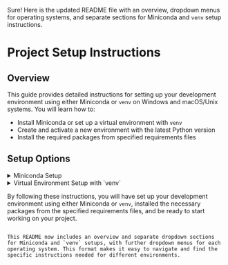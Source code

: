 Sure! Here is the updated README file with an overview, dropdown menus for operating systems, and separate sections for Miniconda and `venv` setup instructions.


# Project Setup Instructions

## Overview

This guide provides detailed instructions for setting up your development environment using either Miniconda or `venv` on Windows and macOS/Unix systems. You will learn how to:

- Install Miniconda or set up a virtual environment with `venv`
- Create and activate a new environment with the latest Python version
- Install the required packages from specified requirements files

## Setup Options

<details>
  <summary>Miniconda Setup</summary>

  ### Installing Miniconda

  <details>
    <summary>Windows</summary>

    1. Download the Miniconda installer for Windows from the official [Miniconda download page](https://docs.conda.io/en/latest/miniconda.html).
    2. Run the installer and follow the installation prompts.
        - Make sure to check the option to add Miniconda to your PATH environment variable.
    3. Once the installation is complete, open the Command Prompt (cmd) and verify the installation by running:
        ```sh
        conda --version
        ```

  </details>

  <details>
    <summary>macOS/Unix</summary>

    1. Download the Miniconda installer for macOS or Linux from the official [Miniconda download page](https://docs.conda.io/en/latest/miniconda.html).
    2. Open a terminal window and navigate to the directory where the installer was downloaded.
    3. Run the following command to start the installation:
        ```sh
        bash Miniconda3-latest-MacOSX-x86_64.sh
        ```
        or for Linux:
        ```sh
        bash Miniconda3-latest-Linux-x86_64.sh
        ```
    4. Follow the installation prompts.
        - Make sure to initialize Miniconda by running:
        ```sh
        conda init
        ```
    5. Close and reopen the terminal to apply the changes.
    6. Verify the installation by running:
        ```sh
        conda --version
        ```

  </details>

  ### Creating and Activating a New Environment with the Latest Python Version

  1. Open a terminal (or Command Prompt on Windows).
  2. Create a new conda environment with the latest Python version:
      ```sh
      conda create --name myenv python=3.10
      ```
      Replace `myenv` with your desired environment name.

  3. Activate the newly created environment:
      ```sh
      conda activate myenv
      ```

  ### Installing Requirements

  <details>
    <summary>macOS/Unix</summary>

    1. With the environment activated, install the requirements from `macosrequirements.txt`:
        ```sh
        conda install --file path/to/macosrequirements.txt
        ```

  </details>

  <details>
    <summary>Windows</summary>

    1. With the environment activated, install the requirements from `requirements.txt`:
        ```sh
        conda install --file path/to/requirements.txt
        ```

  </details>

  ### Summary of Commands

  <details>
    <summary>For macOS/Unix</summary>

    ```sh
    # Install Miniconda
    bash Miniconda3-latest-MacOSX-x86_64.sh  # or bash Miniconda3-latest-Linux-x86_64.sh
    conda init

    # Create and activate a new environment
    conda create --name myenv python=3.10
    conda activate myenv

    # Install requirements
    conda install --file path/to/macosrequirements.txt
    ```

  </details>

  <details>
    <summary>For Windows</summary>

    ```sh
    # Install Miniconda
    # Follow the GUI installer steps

    # Create and activate a new environment
    conda create --name myenv python=3.10
    conda activate myenv

    # Install requirements
    conda install --file path/to/requirements.txt
    ```

  </details>

</details>

<details>
  <summary>Virtual Environment Setup with `venv`</summary>

  ### Prerequisites

  Ensure that you have Python installed on your system. You can download Python from the official [Python download page](https://www.python.org/downloads/).

  ### Creating and Activating a Virtual Environment

  <details>
    <summary>Windows</summary>

    1. Open Command Prompt.
    2. Navigate to your project directory:
        ```sh
        cd path\to\your\project
        ```
    3. Create a new virtual environment:
        ```sh
        python -m venv myenv
        ```
        Replace `myenv` with your desired environment name.

    4. Activate the virtual environment:
        ```sh
        .\myenv\Scripts\activate
        ```

  </details>

  <details>
    <summary>macOS/Unix</summary>

    1. Open a terminal.
    2. Navigate to your project directory:
        ```sh
        cd path/to/your/project
        ```
    3. Create a new virtual environment:
        ```sh
        python3 -m venv myenv
        ```
        Replace `myenv` with your desired environment name.

    4. Activate the virtual environment:
        ```sh
        source myenv/bin/activate
        ```

  </details>

  ### Installing Requirements

  <details>
    <summary>macOS/Unix</summary>

    1. With the virtual environment activated, install the requirements from `macosrequirements.txt`:
        ```sh
        pip install -r path/to/macosrequirements.txt
        ```

  </details>

  <details>
    <summary>Windows</summary>

    1. With the virtual environment activated, install the requirements from `requirements.txt`:
        ```sh
        pip install -r path\to\requirements.txt
        ```

  </details>

  ### Deactivating the Virtual Environment

  To deactivate the virtual environment, simply run:

  ```sh
  deactivate
  ```

  ### Summary of Commands

  <details>
    <summary>For macOS/Unix</summary>

    ```sh
    # Create and activate a new virtual environment
    cd path/to/your/project
    python3 -m venv myenv
    source myenv/bin/activate

    # Install requirements
    pip install -r path/to/macosrequirements.txt

    # Deactivate the virtual environment
    deactivate
    ```

  </details>

  <details>
    <summary>For Windows</summary>

    ```sh
    # Create and activate a new virtual environment
    cd path\to\your\project
    python -m venv myenv
    .\myenv\Scripts\activate

    # Install requirements
    pip install -r path\to\requirements.txt

    # Deactivate the virtual environment
    deactivate
    ```

  </details>

</details>

By following these instructions, you will have set up your development environment using either Miniconda or `venv`, installed the necessary packages from the specified requirements files, and be ready to start working on your project.
```

This README now includes an overview and separate dropdown sections for Miniconda and `venv` setups, with further dropdown menus for each operating system. This format makes it easy to navigate and find the specific instructions needed for different environments.